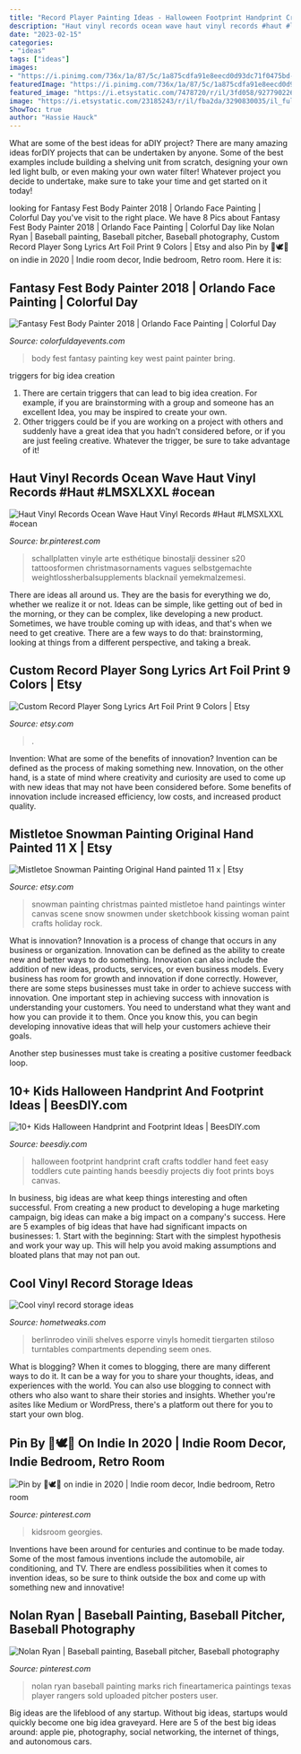 ```yaml
---
title: "Record Player Painting Ideas - Halloween Footprint Handprint Craft Crafts Toddler Hand Feet Easy Toddlers Cute Painting Hands Beesdiy Projects Diy Foot Prints Boys Canvas"
description: "Haut vinyl records ocean wave haut vinyl records #haut #lmsxlxxl #ocean"
date: "2023-02-15"
categories:
- "ideas"
tags: ["ideas"]
images:
- "https://i.pinimg.com/736x/1a/87/5c/1a875cdfa91e8eecd0d93dc71f0475bd--texas-baseball-rangers-baseball.jpg"
featuredImage: "https://i.pinimg.com/736x/1a/87/5c/1a875cdfa91e8eecd0d93dc71f0475bd--texas-baseball-rangers-baseball.jpg"
featured_image: "https://i.etsystatic.com/7478720/r/il/3fd058/927790226/il_fullxfull.927790226_giow.jpg"
image: "https://i.etsystatic.com/23185243/r/il/fba2da/3290830035/il_fullxfull.3290830035_4dei.jpg"
ShowToc: true
author: "Hassie Hauck"
---
```



What are some of the best ideas for aDIY project?
There are many amazing ideas forDIY projects that can be undertaken by anyone. Some of the best examples include building a shelving unit from scratch, designing your own led light bulb, or even making your own water filter! Whatever project you decide to undertake, make sure to take your time and get started on it today!

	

		
looking for Fantasy Fest Body Painter 2018 | Orlando Face Painting | Colorful Day you've visit to the right place. We have 8 Pics about Fantasy Fest Body Painter 2018 | Orlando Face Painting | Colorful Day like Nolan Ryan | Baseball painting, Baseball pitcher, Baseball photography, Custom Record Player Song Lyrics Art Foil Print 9 Colors | Etsy and also Pin by 🥥🕊🏹 on indie in 2020 | Indie room decor, Indie bedroom, Retro room. Here it is:
		
    
## Fantasy Fest Body Painter 2018 | Orlando Face Painting | Colorful Day

<img loading=lazy src="https://colorfuldayevents.com/wp-content/florida-face-painter/fantasy-fest/dynamic/edc-orlando-body-painting-chela-waterfield.jpg-nggid03484-ngg0dyn-210x350x100-00f0w010c011r110f110r010t010.jpg" onerror="this.onerror=null;this.src='https://tse2.mm.bing.net/th?id=OIP.akNCESorbwT2RNpQYzj4fgAAAA&amp;pid=15.1';" alt="Fantasy Fest Body Painter 2018 | Orlando Face Painting | Colorful Day">

_Source: colorfuldayevents.com_

>body fest fantasy painting key west paint painter bring. 

	

triggers for big idea creation
1. There are certain triggers that can lead to big idea creation. For example, if you are brainstorming with a group and someone has an excellent Idea, you may be inspired to create your own. 
2. Other triggers could be if you are working on a project with others and suddenly have a great idea that you hadn't considered before, or if you are just feeling creative. Whatever the trigger, be sure to take advantage of it!

    
## Haut Vinyl Records Ocean Wave Haut Vinyl Records #Haut #LMSXLXXL #ocean

<img loading=lazy src="https://i.pinimg.com/736x/c9/0e/a3/c90ea3498d2cfed2daf92f5cfb47becb.jpg" onerror="this.onerror=null;this.src='https://tse3.mm.bing.net/th?id=OIP.Rrq37jt-roAF5mwWBOdFqwHaHa&amp;pid=15.1';" alt="Haut Vinyl Records Ocean Wave Haut Vinyl Records #Haut #LMSXLXXL #ocean">

_Source: br.pinterest.com_

>schallplatten vinyle arte esthétique binostalji dessiner s20 tattoosformen christmasornaments vagues selbstgemachte weightlossherbalsupplements blacknail yemekmalzemesi. 

	

There are ideas all around us. They are the basis for everything we do, whether we realize it or not. Ideas can be simple, like getting out of bed in the morning, or they can be complex, like developing a new product. Sometimes, we have trouble coming up with ideas, and that's when we need to get creative. There are a few ways to do that: brainstorming, looking at things from a different perspective, and taking a break.

    
## Custom Record Player Song Lyrics Art Foil Print 9 Colors | Etsy

<img loading=lazy src="https://i.etsystatic.com/23185243/r/il/fba2da/3290830035/il_fullxfull.3290830035_4dei.jpg" onerror="this.onerror=null;this.src='https://tse4.mm.bing.net/th?id=OIP._leTpaTnLZ8r08PCKXTUBgHaJ4&amp;pid=15.1';" alt="Custom Record Player Song Lyrics Art Foil Print 9 Colors | Etsy">

_Source: etsy.com_

>. 

	

Invention: What are some of the benefits of innovation?
Invention can be defined as the process of making something new. Innovation, on the other hand, is a state of mind where creativity and curiosity are used to come up with new ideas that may not have been considered before. Some benefits of innovation include increased efficiency, low costs, and increased product quality.

    
## Mistletoe Snowman Painting Original Hand Painted 11 X | Etsy

<img loading=lazy src="https://i.etsystatic.com/7478720/r/il/3fd058/927790226/il_fullxfull.927790226_giow.jpg" onerror="this.onerror=null;this.src='https://tse1.mm.bing.net/th?id=OIP.kg31-1MbIjKUKnYhm0GpjwHaLH&amp;pid=15.1';" alt="Mistletoe Snowman Painting Original Hand painted 11 x | Etsy">

_Source: etsy.com_

>snowman painting christmas painted mistletoe hand paintings winter canvas scene snow snowmen under sketchbook kissing woman paint crafts holiday rock. 

	

What is innovation?
Innovation is a process of change that occurs in any business or organization. Innovation can be defined as the ability to create new and better ways to do something. Innovation can also include the addition of new ideas, products, services, or even business models. Every business has room for growth and innovation if done correctly. However, there are some steps businesses must take in order to achieve success with innovation.
One important step in achieving success with innovation is understanding your customers. You need to understand what they want and how you can provide it to them. Once you know this, you can begin developing innovative ideas that will help your customers achieve their goals.

Another step businesses must take is creating a positive customer feedback loop.

    
## 10+ Kids Halloween Handprint And Footprint Ideas | BeesDIY.com

<img loading=lazy src="http://www.beesdiy.com/wp-content/uploads/2016/09/Kids-Halloween-Handprint-and-Footprint-IdeasWall-Art-Tutorial-2.jpg" onerror="this.onerror=null;this.src='https://tse3.mm.bing.net/th?id=OIP.uTrg5_HtwU_-dltK19P47QHaJ4&amp;pid=15.1';" alt="10+ Kids Halloween Handprint and Footprint Ideas | BeesDIY.com">

_Source: beesdiy.com_

>halloween footprint handprint craft crafts toddler hand feet easy toddlers cute painting hands beesdiy projects diy foot prints boys canvas. 

	

In business, big ideas are what keep things interesting and often successful. From creating a new product to developing a huge marketing campaign, big ideas can make a big impact on a company's success. Here are 5 examples of big ideas that have had significant impacts on businesses: 1. Start with the beginning: Start with the simplest hypothesis and work your way up. This will help you avoid making assumptions and bloated plans that may not pan out. 
    
## Cool Vinyl Record Storage Ideas

<img loading=lazy src="http://hometweaks.com/media/images/20191002/cool-vinyl-record-storage-ideas-161570042309-original.jpg" onerror="this.onerror=null;this.src='https://tse1.mm.bing.net/th?id=OIP.Bsz7L0YbEPXTCKrhiZy7xQHaFP&amp;pid=15.1';" alt="Cool vinyl record storage ideas">

_Source: hometweaks.com_

>berlinrodeo vinili shelves esporre vinyls homedit tiergarten stiloso turntables compartments depending seem ones. 

	

What is blogging?
When it comes to blogging, there are many different ways to do it. It can be a way for you to share your thoughts, ideas, and experiences with the world. You can also use blogging to connect with others who also want to share their stories and insights. Whether you're asites like Medium or WordPress, there's a platform out there for you to start your own blog.

    
## Pin By 🥥🕊🏹 On Indie In 2020 | Indie Room Decor, Indie Bedroom, Retro Room

<img loading=lazy src="https://i.pinimg.com/736x/51/ae/ad/51aeadb068fe7e73d85d19ac93ffe538.jpg" onerror="this.onerror=null;this.src='https://tse3.mm.bing.net/th?id=OIP.NsBM1nVpekMqoMryL6KeiAHaNK&amp;pid=15.1';" alt="Pin by 🥥🕊🏹 on indie in 2020 | Indie room decor, Indie bedroom, Retro room">

_Source: pinterest.com_

>kidsroom georgies. 

	

Inventions have been around for centuries and continue to be made today. Some of the most famous inventions include the automobile, air conditioning, and TV. There are endless possibilities when it comes to invention ideas, so be sure to think outside the box and come up with something new and innovative!

    
## Nolan Ryan | Baseball Painting, Baseball Pitcher, Baseball Photography

<img loading=lazy src="https://i.pinimg.com/736x/1a/87/5c/1a875cdfa91e8eecd0d93dc71f0475bd--texas-baseball-rangers-baseball.jpg" onerror="this.onerror=null;this.src='https://tse1.mm.bing.net/th?id=OIP.t6lwK_FtDm2ATSNRN5KibwCwFh&amp;pid=15.1';" alt="Nolan Ryan | Baseball painting, Baseball pitcher, Baseball photography">

_Source: pinterest.com_

>nolan ryan baseball painting marks rich fineartamerica paintings texas player rangers sold uploaded pitcher posters user. 

	

Big ideas are the lifeblood of any startup. Without big ideas, startups would quickly become one big idea graveyard. Here are 5 of the best big ideas around: apple pie, photography, social networking, the internet of things, and autonomous cars.

